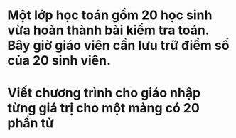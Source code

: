 # Một lớp học toán gồm 20 học sinh vừa hoàn thành bài kiểm tra toán. Bây giờ giáo viên cần lưu trữ điểm số của 20 sinh viên.
# Viết chương trình cho giáo nhập từng giá trị cho một mảng có 20 phần tử